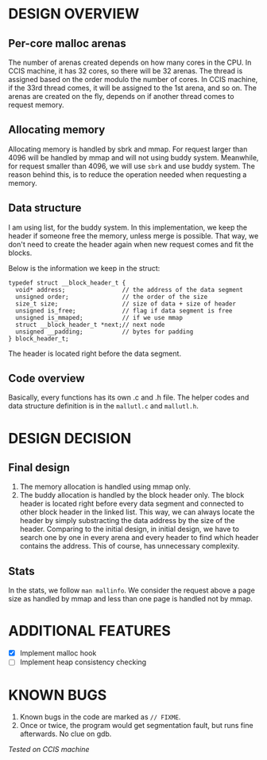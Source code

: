 # DESIGN OVERVIEW

## Per-core malloc arenas

The number of arenas created depends on how many cores in the CPU. In CCIS machine, it has 32 cores, so there will be 32 arenas.
The thread is assigned based on the order modulo the number of cores. In CCIS machine, if the 33rd thread comes, it will be assigned to the 1st arena, and so on.
The arenas are created on the fly, depends on if another thread comes to request memory.

## Allocating memory

Allocating memory is handled by sbrk and mmap. For request larger than 4096 will be handled by mmap and will not using buddy system.
Meanwhile, for request smaller than 4096, we will use `sbrk` and use buddy system. The reason behind this, is to reduce the operation 
needed when requesting a memory.

## Data structure

I am using list, for the buddy system. In this implementation, we keep the header if someone free the memory, unless merge is possible.
That way, we don't need to create the header again when new request comes and fit the blocks.

Below is the information we keep in the struct:

```
typedef struct __block_header_t {
  void* address;                // the address of the data segment
  unsigned order;               // the order of the size
  size_t size;                  // size of data + size of header
  unsigned is_free;             // flag if data segment is free
  unsigned is_mmaped;           // if we use mmap
  struct __block_header_t *next;// next node
  unsigned __padding;           // bytes for padding
} block_header_t;
```

The header is located right before the data segment.

## Code overview

Basically, every functions has its own .c and .h file. The helper codes and data structure definition
is in the `mallutl.c` and `mallutl.h`.

# DESIGN DECISION

## Final design

1. The memory allocation is handled using mmap only.
2. The buddy allocation is handled by the block header only. The block header is located right before every data segment and connected to other block header in the linked list.
This way, we can always locate the header by simply substracting the data address by the size of the header.
Comparing to the initial design, in initial design, we have to search one by one in every arena and every header to find which header contains the address. This of course, has unnecessary complexity.

## Stats

In the stats, we follow `man mallinfo`. We consider the request above a page size as handled by mmap and less than one page is handled not by mmap. 


# ADDITIONAL FEATURES

- [x] Implement malloc hook 
- [ ] Implement heap consistency checking

# KNOWN BUGS

1. Known bugs in the code are marked as `// FIXME`.
2. Once or twice, the program would get segmentation fault, but runs fine afterwards. No clue on gdb.

*Tested on CCIS machine*
